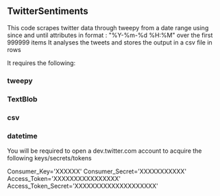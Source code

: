 ## TwitterSentiments


This code scrapes twitter data through tweepy from a date range 
using since and until attributes in format : "%Y-%m-%d %H:%M" 
over the first 999999 items
It analyses the tweets and stores the output in a csv file in rows

It requires the following:

### tweepy
### TextBlob
### csv
### datetime

You will be required to open a dev.twitter.com account to acquire the following keys/secrets/tokens

Consumer_Key='XXXXXX'
Consumer_Secret='XXXXXXXXXXX'
Access_Token='XXXXXXXXXXXXXXXX'
Access_Token_Secret='XXXXXXXXXXXXXXXXXXXX'

